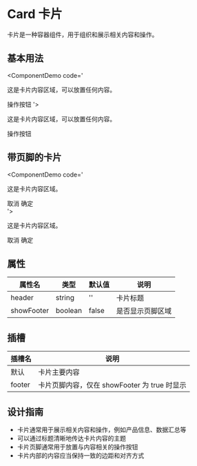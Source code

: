 # Card 卡片

卡片是一种容器组件，用于组织和展示相关内容和操作。

## 基本用法

<ComponentDemo code='<corn-card header="卡片标题">

  <p>这是卡片内容区域，可以放置任何内容。</p>
  <corn-button>操作按钮</corn-button>
</corn-card>'>
  <corn-card header="卡片标题">
    <p>这是卡片内容区域，可以放置任何内容。</p>
    <corn-button>操作按钮</corn-button>
  </corn-card>
</ComponentDemo>

## 带页脚的卡片

<ComponentDemo code='<corn-card header="带页脚的卡片" show-footer>

  <p>这是卡片内容区域。</p>
  <div slot="footer">
    <corn-button type="secondary">取消</corn-button>
    <corn-button>确定</corn-button>
  </div>
</corn-card>'>
  <corn-card header="带页脚的卡片" show-footer>
    <p>这是卡片内容区域。</p>
    <div slot="footer">
      <corn-button type="secondary">取消</corn-button>
      <corn-button>确定</corn-button>
    </div>
  </corn-card>
</ComponentDemo>

## 属性

| 属性名     | 类型    | 默认值 | 说明             |
| ---------- | ------- | ------ | ---------------- |
| header     | string  | ''     | 卡片标题         |
| showFooter | boolean | false  | 是否显示页脚区域 |

## 插槽

| 插槽名 | 说明                                         |
| ------ | -------------------------------------------- |
| 默认   | 卡片主要内容                                 |
| footer | 卡片页脚内容，仅在 showFooter 为 true 时显示 |

## 设计指南

- 卡片通常用于展示相关内容和操作，例如产品信息、数据汇总等
- 可以通过标题清晰地传达卡片内容的主题
- 卡片页脚通常用于放置与内容相关的操作按钮
- 卡片内部的内容应当保持一致的边距和对齐方式
